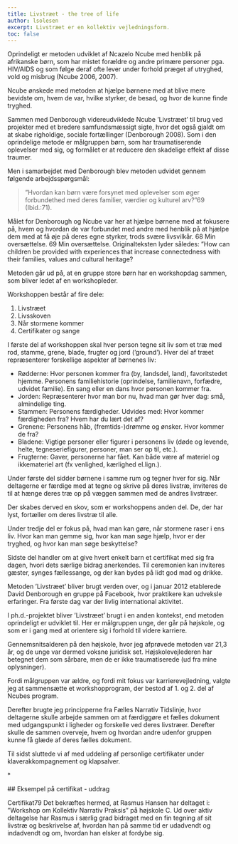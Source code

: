 ```yaml
---
title: Livstræet - the tree of life
author: lsolesen
excerpt: Livstræet er en kollektiv vejledningsform.
toc: false
---
```

Oprindeligt er metoden udviklet af Ncazelo Ncube med henblik på afrikanske børn, som har mistet forældre og andre primære personer pga. HIV/AIDS og som følge deraf ofte lever under forhold præget af utryghed, vold og misbrug (Ncube 2006, 2007).

Ncube ønskede med metoden at hjælpe børnene med at blive mere bevidste om, hvem de var, hvilke styrker, de besad, og hvor de kunne finde tryghed.

Sammen med Denborough videreudviklede Ncube ’Livstræet’ til brug ved projekter med et bredere samfundsmæssigt sigte, hvor det også gjaldt om at skabe righoldige, sociale fortællinger (Denborough 2008). Som i den oprindelige metode er målgruppen børn, som har traumatiserende oplevelser med sig, og formålet er at reducere den skadelige effekt af disse traumer.

Men i samarbejdet med Denborough blev metoden udvidet gennem følgende arbejdsspørgsmål:

> ”Hvordan kan børn være forsynet med oplevelser som øger forbundethed med deres familier, værdier og kulturel arv?”69 (Ibid.:71).

Målet for Denborough og Ncube var her at hjælpe børnene med at fokusere på, hvem og hvordan de var forbundet med andre med henblik på at hjælpe dem med at få øje på deres egne styrker, trods svære livsvilkår. 68 Min oversættelse. 69 Min oversættelse. Originalteksten lyder således: ”How can children be provided with experiences that increase connectedness with their families, values and cultural heritage? 

Metoden går ud på, at en gruppe store børn har en workshopdag sammen, som bliver ledet af en workshopleder.

Workshoppen består af fire dele: 

1) Livstræet
2) Livsskoven
3) Når stormene kommer
4) Certifikater og sange

I første del af workshoppen skal hver person tegne sit liv som et træ med rod, stamme, grene, blade, frugter og jord (’ground’). Hver del af træet repræsenterer forskellige aspekter af børnenes liv: 

- Rødderne: Hvor personen kommer fra (by, landsdel, land), favoritstedet hjemme. Personens familiehistorie (oprindelse, familienavn, forfædre, udvidet familie). En sang eller en dans hvor personen kommer fra.
- Jorden: Repræsenterer hvor man bor nu, hvad man gør hver dag: små, almindelige ting.
- Stammen: Personens færdigheder. Udvides med: Hvor kommer færdigheden fra? Hvem har du lært det af?
- Grenene: Personens håb, (fremtids-)drømme og ønsker. Hvor kommer de fra?
- Bladene: Vigtige personer eller figurer i personens liv (døde og levende, helte, tegneseriefigurer, personer, man ser op til, etc.).
- Frugterne: Gaver, personerne har fået. Kan både være af materiel og ikkemateriel art (fx venlighed, kærlighed el.lign.).

Under første del sidder børnene i samme rum og tegner hver for sig. Når deltagerne er færdige med at tegne og skrive på deres livstræ, inviteres de til at hænge deres træ op på væggen sammen med de andres livstræer.

Der skabes derved en skov, som er workshoppens anden del. De, der har lyst, fortæller om deres livstræ til alle.

Under tredje del er fokus på, hvad man kan gøre, når stormene raser i ens liv. Hvor kan man gemme sig, hvor kan man søge hjælp, hvor er der tryghed, og hvor kan man søge beskyttelse?

Sidste del handler om at give hvert enkelt barn et certifikat med sig fra dagen, hvori dets særlige bidrag anerkendes. Til ceremonien kan inviteres gæster, synges fællessange, og der kan bydes på lidt god mad og drikke.

Metoden ’Livstræet’ bliver brugt verden over, og i januar 2012 etablerede David Denborough en gruppe på Facebook, hvor praktikere kan udveksle erfaringer. Fra første dag var der livlig international aktivitet. 

I ph.d.-projektet bliver ’Livstræet’ brugt i en anden kontekst, end metoden oprindeligt er udviklet til. Her er målgruppen unge, der går på højskole, og som er i gang med at orientere sig i forhold til videre karriere.

Gennemsnitsalderen på den højskole, hvor jeg afprøvede metoden var 21,3 år, og de unge var dermed voksne juridisk set. Højskolevejlederen har betegnet dem som sårbare, men de er ikke traumatiserede (ud fra mine oplysninger).

Fordi målgruppen var ældre, og fordi mit fokus var karrierevejledning, valgte jeg at sammensætte et workshopprogram, der bestod af 1. og 2. del af Ncubes program.

Derefter brugte jeg principperne fra Fælles Narrativ Tidslinje, hvor deltagerne skulle arbejde sammen om at færdiggøre et fælles dokument med udgangspunkt i ligheder og forskelle ved deres livstræer. Derefter skulle de sammen overveje, hvem og hvordan andre udenfor gruppen kunne få glæde af deres fælles dokument.

Til sidst sluttede vi af med uddeling af personlige certifikater under klaverakkompagnement og klapsalver.

*﻿**

#﻿# Eksempel på certifikat - uddrag

Certifikat79 Det bekræftes hermed, at Rasmus Hansen har deltaget i: ”Workshop om Kollektiv Narrativ Praksis” på højskole C. Ud over aktiv deltagelse har Rasmus i særlig grad bidraget med en fin tegning af sit livstræ og beskrivelse af, hvordan han på samme tid er udadvendt og indadvendt og om, hvordan han elsker at fordybe sig.